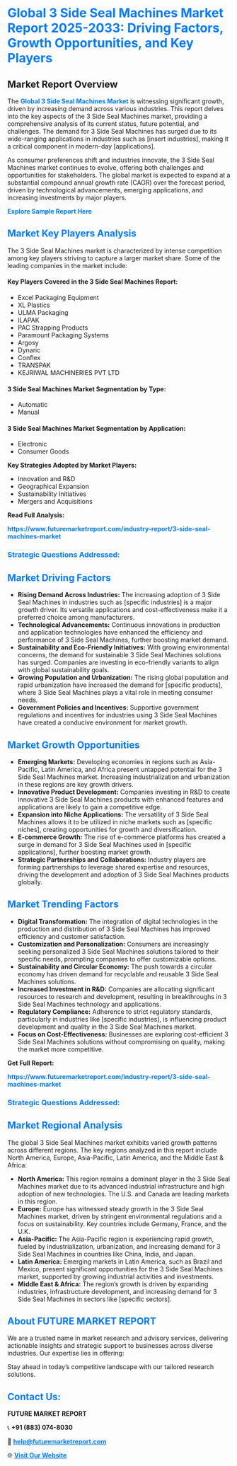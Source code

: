 <h1 style="color: #007BFF;">Global 3 Side Seal Machines Market Report 2025-2033: Driving Factors, Growth Opportunities, and Key Players</h1>

<section id="overview">
<h2>Market Report Overview</h2>
<p>The <a href="https://www.futuremarketreport.com/industry-report/3-side-seal-machines-market" style="color: #007BFF; text-decoration: none;"><strong>Global 3 Side Seal Machines Market</strong></a> is witnessing significant growth, driven by increasing demand across various industries. This report delves into the key aspects of the 3 Side Seal Machines market, providing a comprehensive analysis of its current status, future potential, and challenges. The demand for 3 Side Seal Machines has surged due to its wide-ranging applications in industries such as [insert industries], making it a critical component in modern-day [applications].</p>
<p>As consumer preferences shift and industries innovate, the 3 Side Seal Machines market continues to evolve, offering both challenges and opportunities for stakeholders. The global market is expected to expand at a substantial compound annual growth rate (CAGR) over the forecast period, driven by technological advancements, emerging applications, and increasing investments by major players.</p>
</section>

<section id="overview">
<p><a href="https://www.futuremarketreport.com/request-sample/reportId=42442" style="color: #007BFF; text-decoration: none;"><strong>Explore Sample Report Here</strong></a></p>
</section>

<section id="key-players">
<h2 style="color: #007BFF;">Market Key Players Analysis</h2>
<p>The 3 Side Seal Machines market is characterized by intense competition among key players striving to capture a larger market share. Some of the leading companies in the market include:</p>
<h4>Key Players Covered in the 3 Side Seal Machines Report:</h4>
<ul><li>Excel Packaging Equipment</li><li>XL Plastics</li><li>ULMA Packaging</li><li>ILAPAK</li><li>PAC Strapping Products</li><li>Paramount Packaging Systems</li><li>Argosy</li><li>Dynaric</li><li>Conflex</li><li>TRANSPAK</li><li>KEJRIWAL MACHINERIES PVT LTD</li></ul>
<h4>3 Side Seal Machines Market Segmentation by Type:</h4>
<ul><li>Automatic</li><li>Manual</li></ul>

<h4>3 Side Seal Machines Market Segmentation by Application:</h4>
<ul><li>Electronic</li><li>Consumer Goods</li></ul>
<p><strong>Key Strategies Adopted by Market Players:</strong></p>
<ul>
<li>Innovation and R&D</li>
<li>Geographical Expansion</li>
<li>Sustainability Initiatives</li>
<li>Mergers and Acquisitions</li>
</ul>
</section>

<section>
<p><strong>Read Full Analysis: </strong></p><a href="https://www.futuremarketreport.com/industry-report/3-side-seal-machines-market" style="color: #007BFF; text-decoration: none;"><strong>https://www.futuremarketreport.com/industry-report/3-side-seal-machines-market</strong></a>
<h3 style="color: #007BFF;">Strategic Questions Addressed:</h3>
</section>

<section id="driving-factors">
<h2 style="color: #007BFF;">Market Driving Factors</h2>
<ul>
<li><strong>Rising Demand Across Industries:</strong> The increasing adoption of 3 Side Seal Machines in industries such as [specific industries] is a major growth driver. Its versatile applications and cost-effectiveness make it a preferred choice among manufacturers.</li>
<li><strong>Technological Advancements:</strong> Continuous innovations in production and application technologies have enhanced the efficiency and performance of 3 Side Seal Machines, further boosting market demand.</li>
<li><strong>Sustainability and Eco-Friendly Initiatives:</strong> With growing environmental concerns, the demand for sustainable 3 Side Seal Machines solutions has surged. Companies are investing in eco-friendly variants to align with global sustainability goals.</li>
<li><strong>Growing Population and Urbanization:</strong> The rising global population and rapid urbanization have increased the demand for [specific products], where 3 Side Seal Machines plays a vital role in meeting consumer needs.</li>
<li><strong>Government Policies and Incentives:</strong> Supportive government regulations and incentives for industries using 3 Side Seal Machines have created a conducive environment for market growth.</li>
</ul>
</section>

<section id="growth-opportunities">
<h2 style="color: #007BFF;">Market Growth Opportunities</h2>
<ul>
<li><strong>Emerging Markets:</strong> Developing economies in regions such as Asia-Pacific, Latin America, and Africa present untapped potential for the 3 Side Seal Machines market. Increasing industrialization and urbanization in these regions are key growth drivers.</li>
<li><strong>Innovative Product Development:</strong> Companies investing in R&D to create innovative 3 Side Seal Machines products with enhanced features and applications are likely to gain a competitive edge.</li>
<li><strong>Expansion into Niche Applications:</strong> The versatility of 3 Side Seal Machines allows it to be utilized in niche markets such as [specific niches], creating opportunities for growth and diversification.</li>
<li><strong>E-commerce Growth:</strong> The rise of e-commerce platforms has created a surge in demand for 3 Side Seal Machines used in [specific applications], further boosting market growth.</li>
<li><strong>Strategic Partnerships and Collaborations:</strong> Industry players are forming partnerships to leverage shared expertise and resources, driving the development and adoption of 3 Side Seal Machines products globally.</li>
</ul>
</section>

<section id="trending-factors">
<h2 style="color: #007BFF;">Market Trending Factors</h2>
<ul>
<li><strong>Digital Transformation:</strong> The integration of digital technologies in the production and distribution of 3 Side Seal Machines has improved efficiency and customer satisfaction.</li>
<li><strong>Customization and Personalization:</strong> Consumers are increasingly seeking personalized 3 Side Seal Machines solutions tailored to their specific needs, prompting companies to offer customizable options.</li>
<li><strong>Sustainability and Circular Economy:</strong> The push towards a circular economy has driven demand for recyclable and reusable 3 Side Seal Machines solutions.</li>
<li><strong>Increased Investment in R&D:</strong> Companies are allocating significant resources to research and development, resulting in breakthroughs in 3 Side Seal Machines technology and applications.</li>
<li><strong>Regulatory Compliance:</strong> Adherence to strict regulatory standards, particularly in industries like [specific industries], is influencing product development and quality in the 3 Side Seal Machines market.</li>
<li><strong>Focus on Cost-Effectiveness:</strong> Businesses are exploring cost-efficient 3 Side Seal Machines solutions without compromising on quality, making the market more competitive.</li>
</ul>
</section>

<section>
<p><strong>Get Full Report: </strong></p><a href="https://www.futuremarketreport.com/industry-report/3-side-seal-machines-market" style="color: #007BFF; text-decoration: none;"><strong>https://www.futuremarketreport.com/industry-report/3-side-seal-machines-market</strong></a>
<h3 style="color: #007BFF;">Strategic Questions Addressed:</h3>
</section>


<section id="regional-analysis">
<h2 style="color: #007BFF;">Market Regional Analysis</h2>
<p>The global 3 Side Seal Machines market exhibits varied growth patterns across different regions. The key regions analyzed in this report include North America, Europe, Asia-Pacific, Latin America, and the Middle East & Africa:</p>
<ul>
<li><strong>North America:</strong> This region remains a dominant player in the 3 Side Seal Machines market due to its advanced industrial infrastructure and high adoption of new technologies. The U.S. and Canada are leading markets in this region.</li>
<li><strong>Europe:</strong> Europe has witnessed steady growth in the 3 Side Seal Machines market, driven by stringent environmental regulations and a focus on sustainability. Key countries include Germany, France, and the U.K.</li>
<li><strong>Asia-Pacific:</strong> The Asia-Pacific region is experiencing rapid growth, fueled by industrialization, urbanization, and increasing demand for 3 Side Seal Machines in countries like China, India, and Japan.</li>
<li><strong>Latin America:</strong> Emerging markets in Latin America, such as Brazil and Mexico, present significant opportunities for the 3 Side Seal Machines market, supported by growing industrial activities and investments.</li>
<li><strong>Middle East & Africa:</strong> The region’s growth is driven by expanding industries, infrastructure development, and increasing demand for 3 Side Seal Machines in sectors like [specific sectors].</li>
</ul>
</section>

<footer>
<h2 style="color: #007BFF;">About FUTURE MARKET REPORT</h2>
<p>We are a trusted name in market research and advisory services, delivering actionable insights and strategic support to businesses across diverse industries. Our expertise lies in offering:</p>

<p>Stay ahead in today’s competitive landscape with our tailored research solutions.</p>

<h2 style="color: #007BFF;">Contact Us:</h2>
<p><strong>FUTURE MARKET REPORT</strong></p>
<p>📞 <strong>+91 (883) 074-8030</strong></p>
<p>📧 <strong><a href="mailto:help@futuremarketreport.com" style="color: #007BFF;">help@futuremarketreport.com</a></strong></p>
<p>🌐 <strong><a href="https://www.futuremarketreport.com/" style="color: #007BFF;">Visit Our Website</a></strong></p>
</footer>